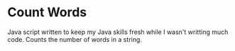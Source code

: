 # Count Words
Java script written to keep my Java skills fresh while I wasn't writting much code. Counts the number of words in a string. 
